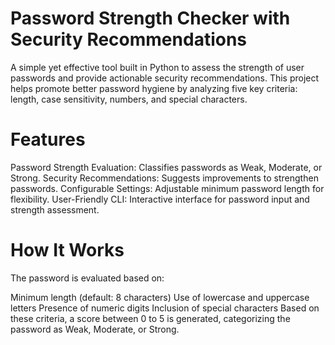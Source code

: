 # Password Strength Checker with Security Recommendations
A simple yet effective tool built in Python to assess the strength of user passwords and provide actionable security recommendations. This project helps promote better password hygiene by analyzing five key criteria: length, case sensitivity, numbers, and special characters.

# Features
Password Strength Evaluation: Classifies passwords as Weak, Moderate, or Strong.
Security Recommendations: Suggests improvements to strengthen passwords.
Configurable Settings: Adjustable minimum password length for flexibility.
User-Friendly CLI: Interactive interface for password input and strength assessment.

# How It Works
The password is evaluated based on:

Minimum length (default: 8 characters)
Use of lowercase and uppercase letters
Presence of numeric digits
Inclusion of special characters
Based on these criteria, a score between 0 to 5 is generated, categorizing the password as Weak, Moderate, or Strong.

